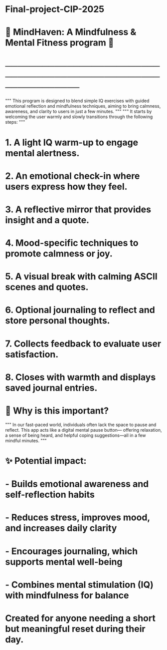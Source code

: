 # Final-project-CIP-2025
# 🌿 MindHaven: A Mindfulness & Mental Fitness program 🌿
# ──────────────────────────────────────────────────────────────
"""
 This program is designed to blend simple IQ exercises with guided
 emotional reflection and mindfulness techniques, aiming to bring
 calmness, awareness, and clarity to users in just a few minutes.
"""
"""
 It starts by welcoming the user warmly and slowly transitions
 through the following steps:
"""
#   1. A light IQ warm-up to engage mental alertness.
#   2. An emotional check-in where users express how they feel.
#   3. A reflective mirror that provides insight and a quote.
#   4. Mood-specific techniques to promote calmness or joy.
#   5. A visual break with calming ASCII scenes and quotes.
#   6. Optional journaling to reflect and store personal thoughts.
#   7. Collects feedback to evaluate user satisfaction.
#   8. Closes with warmth and displays saved journal entries.

# 📌 Why is this important?
""" 
 In our fast-paced world, individuals often lack the space to pause
 and reflect. This app acts like a digital mental pause button—
 offering relaxation, a sense of being heard, and helpful coping
 suggestions—all in a few mindful minutes.
"""
# ✨ Potential impact:
# - Builds emotional awareness and self-reflection habits
# - Reduces stress, improves mood, and increases daily clarity
# - Encourages journaling, which supports mental well-being
# - Combines mental stimulation (IQ) with mindfulness for balance

# Created for anyone needing a short but meaningful reset during their day.
